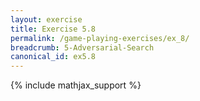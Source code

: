 ```yaml
---
layout: exercise
title: Exercise 5.8
permalink: /game-playing-exercises/ex_8/
breadcrumb: 5-Adversarial-Search
canonical_id: ex5.8
---
```


{% include mathjax_support %}
